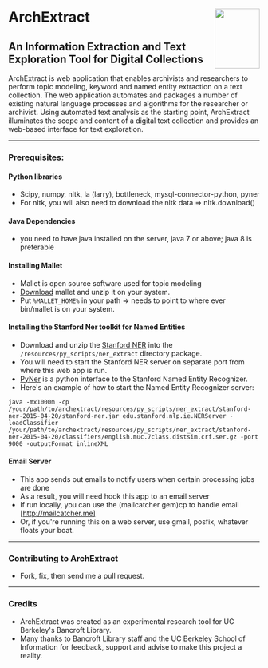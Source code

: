 
# ArchExtract  <a href="url"><img src="http://www.goines.net/Poster_art8/220_bancroft_library_lg.jpg" align="right" height="120" width="90" ></a>

## An Information Extraction and Text Exploration Tool for Digital Collections

ArchExtract is web application that enables archivists and researchers to perform topic modeling, keyword and named entity extraction on a text collection. The web application automates and packages a number of
existing natural language processes and algorithms for the researcher or archivist.
Using automated text analysis as the starting point, ArchExtract illuminates the scope and content of a digital text collection and provides
an web-based interface for text exploration.

***

### Prerequisites:

#### Python libraries
  * Scipy, numpy, nltk, la (larry), bottleneck, mysql-connector-python, pyner
  * For nltk, you will also need to download the nltk data => nltk.download()

#### Java Dependencies
  * you need to have java installed on the server, java 7 or above; java 8 is preferable

#### Installing Mallet
  * Mallet is open source software used for topic modeling
  * [Download](http://mallet.cs.umass.edu/download.php) mallet and unzip it on your system.
  * Put `%MALLET_HOME%` in your path =>  needs to point to where ever bin/mallet is on your system.

#### Installing the Stanford Ner toolkit for Named Entities
  * Download and unzip the [Stanford NER](http://nlp.stanford.edu/software/CRF-NER.shtml#Download)
    into the `/resources/py_scripts/ner_extract` directory package.
  * You will need to start the Stanford NER server on separate port from where this web app is run.
  * [PyNer](https://github.com/dat/pyner) is a python interface to the Stanford Named Entity Recognizer.
  * Here's an example of how to start the Named Entity Recognizer server:

  ```java -mx1000m -cp /your/path/to/archextract/resources/py_scripts/ner_extract/stanford-ner-2015-04-20/stanford-ner.jar edu.stanford.nlp.ie.NERServer -loadClassifier /your/path/to/archextract/resources/py_scripts/ner_extract/stanford-ner-2015-04-20/classifiers/english.muc.7class.distsim.crf.ser.gz -port 9000 -outputFormat inlineXML```

#### Email Server
  * This app sends out emails to notify users when certain processing jobs are done
  * As a result, you will need hook this app to an email server
  * If run locally, you can use the (mailcatcher gem)cp to handle email [http://mailcatcher.me]
  * Or, if you're running this on a web server, use gmail, posfix, whatever floats your boat.

****

### Contributing to ArchExtract
  * Fork, fix, then send me a pull request.

***

### Credits
  * ArchExtract was created as an experimental research tool for UC Berkeley's Bancroft Library.
  * Many thanks to Bancroft Library staff and the UC Berkeley School of Information for
    feedback, support and advise to make this project a reality.
